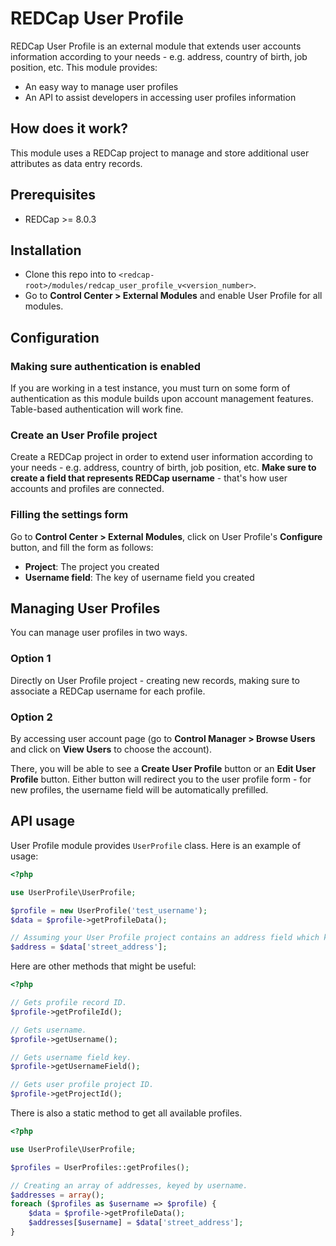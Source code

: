 # REDCap User Profile
REDCap User Profile is an external module that extends user accounts information according to your needs - e.g. address, country of birth, job position, etc. This module provides:
- An easy way to manage user profiles
- An API to assist developers in accessing user profiles information

## How does it work?
This module uses a REDCap project to manage and store additional user attributes as data entry records.

## Prerequisites
- REDCap >= 8.0.3

## Installation
- Clone this repo into to `<redcap-root>/modules/redcap_user_profile_v<version_number>`.
- Go to **Control Center > External Modules** and enable User Profile for all modules.

## Configuration

### Making sure authentication is enabled
If you are working in a test instance, you must turn on some form of authentication as this module builds upon account management features. Table-based authentication will work fine.

### Create an User Profile project
Create a REDCap project in order to extend user information according to your needs - e.g. address, country of birth, job position, etc. **Make sure to create a field that represents REDCap username** - that's how user accounts and profiles are connected.

### Filling the settings form
Go to **Control Center > External Modules**, click on User Profile's **Configure** button, and fill the form as follows:
  - **Project**: The project you created
  - **Username field**: The key of username field you created

## Managing User Profiles
You can manage user profiles in two ways.

### Option 1
Directly on User Profile project - creating new records, making sure to associate a REDCap username for each profile.

### Option 2
By accessing user account page (go to **Control Manager > Browse Users** and click on **View Users** to choose the account). 

There, you will be able to see a **Create User Profile** button or an **Edit User Profile** button. Either button will redirect you to the user profile form - for new profiles, the username field will be automatically prefilled.

## API usage
User Profile module provides `UserProfile` class. Here is an example of usage:

```php
<?php

use UserProfile\UserProfile;

$profile = new UserProfile('test_username');
$data = $profile->getProfileData();

// Assuming your User Profile project contains an address field which key is 'street_address'.
$address = $data['street_address'];
```

Here are other methods that might be useful:
```php
<?php

// Gets profile record ID.
$profile->getProfileId();

// Gets username.
$profile->getUsername();

// Gets username field key.
$profile->getUsernameField();

// Gets user profile project ID.
$profile->getProjectId();
```

There is also a static method to get all available profiles.
```php
<?php

use UserProfile\UserProfile;

$profiles = UserProfiles::getProfiles();

// Creating an array of addresses, keyed by username.
$addresses = array();
foreach ($profiles as $username => $profile) {
    $data = $profile->getProfileData();
    $addresses[$username] = $data['street_address'];
}
```
